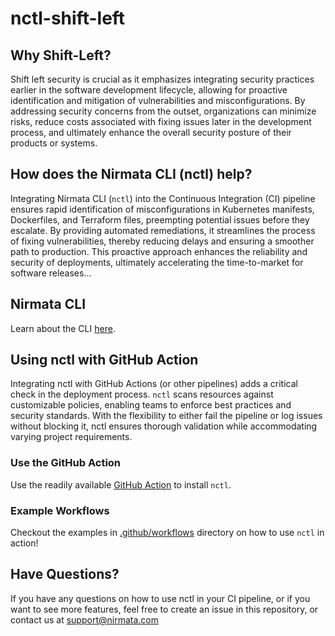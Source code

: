 # nctl-shift-left

## Why Shift-Left?
Shift left security is crucial as it emphasizes integrating security practices earlier in the software development lifecycle, allowing for proactive identification and mitigation of vulnerabilities and misconfigurations. By addressing security concerns from the outset, organizations can minimize risks, reduce costs associated with fixing issues later in the development process, and ultimately enhance the overall security posture of their products or systems.

## How does the Nirmata CLI (nctl) help?
Integrating Nirmata CLI (`nctl`) into the Continuous Integration (CI) pipeline ensures rapid identification of misconfigurations in Kubernetes manifests, Dockerfiles, and Terraform files, preempting potential issues before they escalate. By providing automated remediations, it streamlines the process of fixing vulnerabilities, thereby reducing delays and ensuring a smoother path to production. This proactive approach enhances the reliability and security of deployments, ultimately accelerating the time-to-market for software releases...

## Nirmata CLI
Learn about the CLI [here](https://docs.nirmata.io/docs/npmk/nctl/).

## Using nctl with GitHub Action
Integrating nctl with GitHub Actions (or other pipelines) adds a critical check in the deployment process. `nctl` scans resources against customizable policies, enabling teams to enforce best practices and security standards. With the flexibility to either fail the pipeline or log issues without blocking it, nctl ensures thorough validation while accommodating varying project requirements.

### Use the GitHub Action
Use the readily available [GitHub Action](https://github.com/marketplace/actions/nctl-scan-installer) to install `nctl`.

### Example Workflows
Checkout the examples in [.github/workflows](./.github/workflows) directory on how to use `nctl` in action!

## Have Questions?
If you have any questions on how to use nctl in your CI pipeline, or if you want to see more features, feel free to create an issue in this repository, or contact us at [support@nirmata.com](support@nirmata.com)
